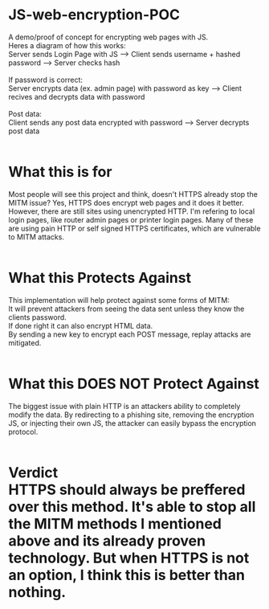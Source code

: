 # JS-web-encryption-POC
A demo/proof of concept for encrypting web pages with JS. <br>
Heres a diagram of how this works: <br>
Server sends Login Page with JS --> Client sends username + hashed password --> Server checks hash <br>
<br>
If password is correct: <br>
Server encrypts data (ex. admin page) with password as key --> Client recives and decrypts data with password <br>
 <br>
Post data: <br>
Client sends any post data encrypted with password --> Server decrypts post data <br>
<br>
<h1>What this is for</h1>
Most people will see this project and think, doesn't HTTPS already stop the MITM issue? Yes, HTTPS does encrypt web pages and it does it better. However, there are still sites using unencrypted HTTP. I'm refering to local login pages, like router admin pages or printer login pages. Many of these are using pain HTTP or self signed HTTPS certificates, which are vulnerable to MITM attacks.<br>
<br>
<h1>What this Protects Against</h1>
This implementation will help protect against some forms of MITM: <br>
It will prevent attackers from seeing the data sent unless they know the clients password. <br>
If done right it can also encrypt HTML data. <br>
By sending a new key to encrypt each POST message, replay attacks are mitigated. <br>
<br>
<h1>What this DOES NOT Protect Against</h1>
The biggest issue with plain HTTP is an attackers ability to completely modify the data. By redirecting to a phishing site, removing the encryption JS, or injecting their own JS, the attacker can easily bypass the encryption protocol.<br>
<br>
<h1>Verdict</hr> <br>
HTTPS should always be preffered over this method. It's able to stop all the MITM methods I mentioned above and its already proven technology. But when HTTPS is not an option, I think this is better than nothing. <br>
